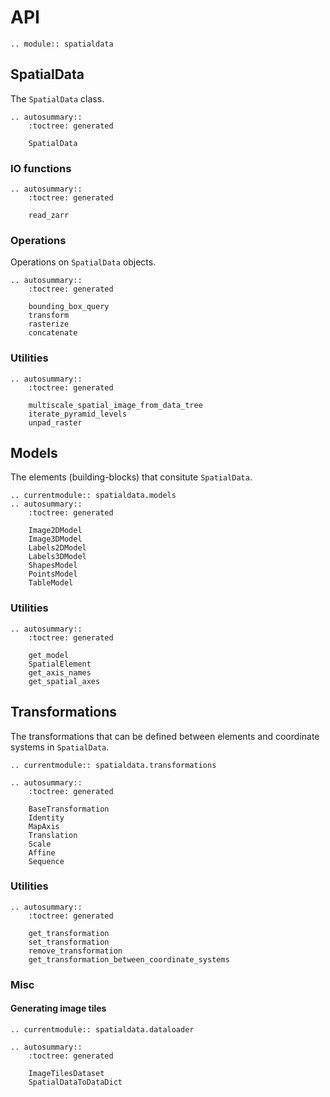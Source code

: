 # API

```{eval-rst}
.. module:: spatialdata
```

## SpatialData

The `SpatialData` class.

```{eval-rst}
.. autosummary::
    :toctree: generated

    SpatialData
```

### IO functions

```{eval-rst}
.. autosummary::
    :toctree: generated

    read_zarr
```

### Operations

Operations on `SpatialData` objects.

```{eval-rst}
.. autosummary::
    :toctree: generated

    bounding_box_query
    transform
    rasterize
    concatenate
```

### Utilities

```{eval-rst}
.. autosummary::
    :toctree: generated

    multiscale_spatial_image_from_data_tree
    iterate_pyramid_levels
    unpad_raster
```

## Models

The elements (building-blocks) that consitute `SpatialData`.

```{eval-rst}
.. currentmodule:: spatialdata.models
.. autosummary::
    :toctree: generated

    Image2DModel
    Image3DModel
    Labels2DModel
    Labels3DModel
    ShapesModel
    PointsModel
    TableModel
```

### Utilities

```{eval-rst}
.. autosummary::
    :toctree: generated

    get_model
    SpatialElement
    get_axis_names
    get_spatial_axes
```

## Transformations

The transformations that can be defined between elements and coordinate systems in `SpatialData`.

```{eval-rst}
.. currentmodule:: spatialdata.transformations

.. autosummary::
    :toctree: generated

    BaseTransformation
    Identity
    MapAxis
    Translation
    Scale
    Affine
    Sequence
```

### Utilities

```{eval-rst}
.. autosummary::
    :toctree: generated

    get_transformation
    set_transformation
    remove_transformation
    get_transformation_between_coordinate_systems
```

### Misc

#### Generating image tiles

```{eval-rst}
.. currentmodule:: spatialdata.dataloader

.. autosummary::
    :toctree: generated

    ImageTilesDataset
    SpatialDataToDataDict
```
